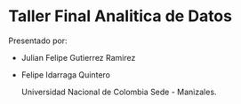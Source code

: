 # Taller Final Analitica de Datos

Presentado por:
- Julian Felipe Gutierrez Ramirez
- Felipe Idarraga Quintero

  Universidad Nacional de Colombia Sede - Manizales.
